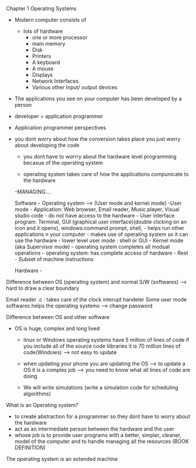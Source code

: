Chapter 1 Operating Systems 

- Modern computer consists of 
	- lots of hardware
		- one or more processor
		- main memory 
		- Disk 
		- Printers
		- A keyboard
		- A mouse
		- Displays
		- Network Interfaces
		- Various other Input/ output devices

- The applications you see on your computer has been developed by a person 
- developer = application programmer 
- Application programmer perspectives 

- you dont worry about how the conversion takes place you just worry about developing the code
	- you dont have to worrry about the hardware level programming becasue of the opersting system 

	- operating system takes care of how the applications compunicate to the hardware

	-MANAGING....


	Software - Operating system --> (User mode and kernel mode) 
		-User mode
			- Application: Web browser, Email reader, Music player, Visual studio code 
				- do not have access to the hardware
			- User interface program: Terminal, GUI (graphical user interface)(double clicking on an icon and it opens),  windows:command prompt, shell, 
				- helps run other applications n your computer 
				- makes use of operating system so it can use the hardware
				- lower level user mode : shell or GUI
		- Kernel mode (aka Supervisor mode)
			- operating system completes all modual operations
			- operating system: has complete access of hardware
			- Rest - Subset of machine instructions 
			

	Hardware - 


Difference between OS (operating system) and normal S/W (softwares)  --> hard to draw a clear boundary

Email reader
.c : takes care of the clock interupt handeler 
Some user mode softwares helps the operating systems --> change password

Difference between OS and other software 
- OS is huge, complex and long lived 
	- linux or Windows operating systems have 5 million of lines of code if you include all of the source code liibraries it is 70 million lines of code(Windows) --> not easy to update

	- when updating your phone you are updating the OS --> to update a OS it is a complex job --> you need to know what all lines of code are doing

	- We will write simulations (write a simulation code for scheduling algorithms) 

What is an Operating system?
- to create abstraction for a programmer so they dont have to worry about the hardware 
- act as an intermediate person between the hardware and the user 
- whose job is to provide user programs with a better, simpler, cleaner, model of the computer and to handle managing all the resources (BOOK DEFINITION) 



The operating system is an extended machine 




























